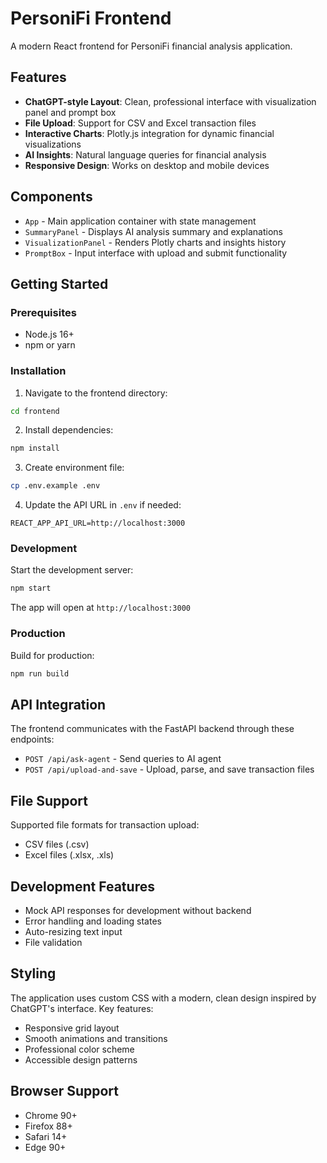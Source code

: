 # PersoniFi Frontend

A modern React frontend for PersoniFi financial analysis application.

## Features

- **ChatGPT-style Layout**: Clean, professional interface with visualization panel and prompt box
- **File Upload**: Support for CSV and Excel transaction files
- **Interactive Charts**: Plotly.js integration for dynamic financial visualizations
- **AI Insights**: Natural language queries for financial analysis
- **Responsive Design**: Works on desktop and mobile devices

## Components

- `App` - Main application container with state management
- `SummaryPanel` - Displays AI analysis summary and explanations
- `VisualizationPanel` - Renders Plotly charts and insights history
- `PromptBox` - Input interface with upload and submit functionality

## Getting Started

### Prerequisites

- Node.js 16+ 
- npm or yarn

### Installation

1. Navigate to the frontend directory:
```bash
cd frontend
```

2. Install dependencies:
```bash
npm install
```

3. Create environment file:
```bash
cp .env.example .env
```

4. Update the API URL in `.env` if needed:
```
REACT_APP_API_URL=http://localhost:3000
```

### Development

Start the development server:
```bash
npm start
```

The app will open at `http://localhost:3000`

### Production

Build for production:
```bash
npm run build
```

## API Integration

The frontend communicates with the FastAPI backend through these endpoints:

- `POST /api/ask-agent` - Send queries to AI agent
- `POST /api/upload-and-save` - Upload, parse, and save transaction files

## File Support

Supported file formats for transaction upload:
- CSV files (.csv)
- Excel files (.xlsx, .xls)

## Development Features

- Mock API responses for development without backend
- Error handling and loading states
- Auto-resizing text input
- File validation

## Styling

The application uses custom CSS with a modern, clean design inspired by ChatGPT's interface. Key features:
- Responsive grid layout
- Smooth animations and transitions
- Professional color scheme
- Accessible design patterns

## Browser Support

- Chrome 90+
- Firefox 88+
- Safari 14+
- Edge 90+
